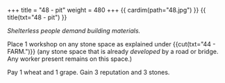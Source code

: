 +++
title = "48 - pit"
weight = 480
+++
{{ cardim(path="48.jpg") }}
{{ title(txt="48 - pit") }}

*Shelterless people demand building materials.*

Place 1 workshop on any stone space as explained under
{{cut(txt="44 - FARM.")}} (any stone space that is already *developed* by a road or
bridge. Any worker present remains on this space.)

Pay 1 wheat and 1 grape. Gain 3 reputation and 3 stones.
